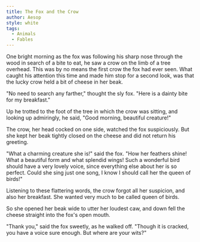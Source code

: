 ```yaml
---
title: The Fox and the Crow
author: Aesop
style: white
tags:
  - Animals
  - Fables
---
```


One bright morning as the fox was following his sharp nose through the wood in search of a bite to eat, he saw a crow on the limb of a tree overhead. This was by no means the first crow the fox had ever seen. What caught his attention this time and made him stop for a second look, was that the lucky crow held a bit of cheese in her beak.

"No need to search any farther," thought the sly fox. "Here is a dainty bite for my breakfast."

Up he trotted to the foot of the tree in which the crow was sitting, and looking up admiringly, he said, "Good morning, beautiful creature!"

The crow, her head cocked on one side, watched the fox suspiciously. But she kept her beak tightly closed on the cheese and did not return his greeting.

"What a charming creature she is!" said the fox. "How her feathers shine! What a beautiful form and what splendid wings! Such a wonderful bird should have a very lovely voice, since everything else about her is so perfect. Could she sing just one song, I know I should call her the queen of birds!"

Listening to these flattering words, the crow forgot all her suspicion, and also her breakfast. She wanted very much to be called queen of birds.

So she opened her beak wide to utter her loudest caw, and down fell the cheese straight into the fox's open mouth.

"Thank you," said the fox sweetly, as he walked off. "Though it is cracked, you have a voice sure enough. But where are your wits?"
